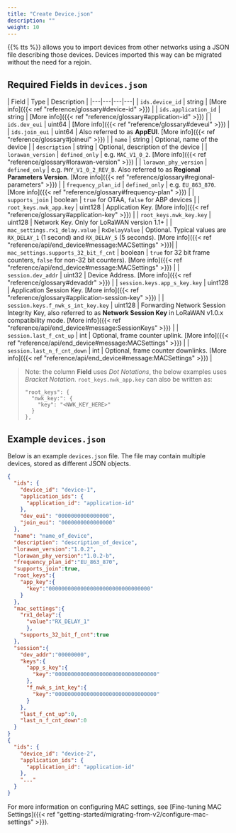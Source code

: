 ```yaml
---
title: "Create Device.json"
description: ""
weight: 10
---
```


{{% tts %}} allows you to import devices from other networks using a JSON file describing those devices. Devices imported this way can be migrated without the need for a rejoin.

## Required Fields in `devices.json`

| Field | Type | Description |
|---|---|---|---|
| `ids.device_id` | string | [More info]({{< ref "reference/glossary#device-id" >}}) |
| `ids.application_id` | string | [More info]({{< ref "reference/glossary#application-id" >}}) |
| `ids.dev_eui` | uint64 | [More info]({{< ref "reference/glossary#deveui" >}}) |
| `ids.join_eui` | uint64 | Also referred to as **AppEUI**. [More info]({{< ref "reference/glossary#joineui" >}}) |
| `name` | string | Optional, name of the device |
| `description` | string | Optional, description of the device |
| `lorawan_version` | `defined_only` | e.g.  `MAC_V1_0_2`. [More info]({{< ref "reference/glossary#lorawan-version" >}}) |
| `lorawan_phy_version` | `defined_only` | e.g.  `PHY_V1_0_2_REV_B`. Also referred to as **Regional Parameters Version**. [More info]({{< ref "reference/glossary#regional-parameters" >}}) |
| `frequency_plan_id` | `defined_only` | e.g.  `EU_863_870`. [More info]({{< ref "reference/glossary#frequency-plan" >}}) |
| `supports_join` | boolean | `true` for OTAA, `false` for ABP devices |
| `root_keys.nwk_app.key` | uint128 | Application Key. [More info]({{< ref "reference/glossary#application-key" >}}) |
| `root_keys.nwk_key.key` | uint128 | Network Key. Only for LoRaWAN version 1.1+ |
| `mac_settings.rx1_delay.value` | `RxDelayValue` | Optional. Typical values are `RX_DELAY_1` (1 second) and `RX_DELAY_5` (5 seconds).  [More info]({{< ref "reference/api/end_device#message:MACSettings" >}})|
| `mac_settings.supports_32_bit_f_cnt` | boolean | `true` for 32 bit frame counters, `false` for non-32 bit counters). [More info]({{< ref "reference/api/end_device#message:MACSettings" >}})  |
| `session.dev_addr` | uint32 | Device Address. [More info]({{< ref "reference/glossary#devaddr" >}}) |
| `session.keys.app_s_key.key` | uint128 | Application Session Key. [More info]({{< ref "reference/glossary#application-session-key" >}}) |
| `session.keys.f_nwk_s_int_key.key` | uint128 | Forwarding Network Session Integrity Key, also referred to as **Network Session Key** in LoRaWAN v1.0.x compatibility mode. [More info]({{< ref "reference/api/end_device#message:SessionKeys" >}}) |
| `session.last_f_cnt_up` | int | Optional, frame counter uplink. [More info]({{< ref "reference/api/end_device#message:MACSettings" >}}) |
| `session.last_n_f_cnt_down` | int | Optional, frame counter downlinks. [More info]({{< ref "reference/api/end_device#message:MACSettings" >}}) |

> Note: the column **Field** uses *Dot Notations*, the below examples uses *Bracket Notation*. `root_keys.nwk_app.key` can also be written as: 
> ```
> "root_keys": {
>   "nwk_key:": {
>     "key": "<NWK_KEY_HERE>"
>   }
> }, 
> ```

## Example `devices.json`

Below is an example `devices.json` file. The file may contain multiple devices, stored as different JSON objects.

```json
{
  "ids": {
    "device_id": "device-1",
    "application_ids": {
      "application_id": "application-id"
    },
    "dev_eui": "0000000000000000",
    "join_eui": "0000000000000000"
  },
  "name": "name_of_device",
  "description": "description_of_device",
  "lorawan_version":"1.0.2",
  "lorawan_phy_version":"1.0.2-b",
  "frequency_plan_id":"EU_863_870",
  "supports_join":true,
  "root_keys":{
    "app_key":{
      "key":"00000000000000000000000000000000"
    }
  },
  "mac_settings":{
    "rx1_delay":{
      "value":"RX_DELAY_1"
      },
    "supports_32_bit_f_cnt":true
  },
  "session":{
    "dev_addr":"00000000",
    "keys":{
      "app_s_key":{
        "key":"00000000000000000000000000000000"
      },
      "f_nwk_s_int_key":{
        "key":"00000000000000000000000000000000"
      }
    },
    "last_f_cnt_up":0,
    "last_n_f_cnt_down":0
  }
}
{
  "ids": {
    "device_id": "device-2",
    "application_ids": {
      "application_id": "application-id"
    },
    "..."
  }
}
```

For more information on configuring MAC settings, see [Fine-tuning MAC Settings]({{< ref "getting-started/migrating-from-v2/configure-mac-settings" >}}).
